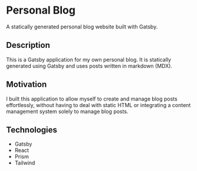 # Personal Blog

A statically generated personal blog website built with Gatsby.

## Description

This is a Gatsby application for my own personal blog. It is statically generated using Gatsby and uses posts written in markdown (MDX).

## Motivation

I built this application to allow myself to create and manage blog posts effortlessly, without having to deal with static HTML or integrating a content management system solely to manage blog posts.

## Technologies

- Gatsby
- React
- Prism
- Tailwind
